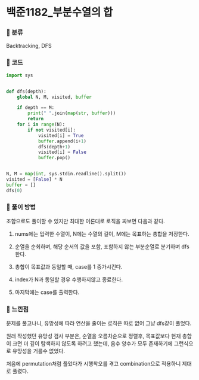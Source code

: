 # 백준1182\_부분수열의 합

### &#127822; 분류

Backtracking, DFS

### &#127822; 코드

```python
import sys


def dfs(depth):
    global N, M, visited, buffer

    if depth == M:
        print(" ".join(map(str, buffer)))
        return
    for i in range(N):
        if not visited[i]:
            visited[i] = True
            buffer.append(i+1)
            dfs(depth+1)
            visited[i] = False
            buffer.pop()


N, M = map(int, sys.stdin.readline().split())
visited = [False] * N
buffer = []
dfs(0)
```

### &#127822; 풀이 방법

조합으로도 풀이할 수 있지만 최대한 이론대로 로직을 짜보면 다음과 같다.

1. nums에는 입력한 수열이, N에는 수열의 길이, M에는 목표하는 총합을 저장한다.

2. 순열을 순회하며, 해당 순서의 값을 포함, 포함하지 않는 부분순열로 분기하며 dfs한다.
    
3. 총합이 목표값과 동일할 때, case를 1 증가시킨다.

4. index가 N과 동일할 경우 수행하지않고 종료한다.

5. 마지막에는 case를 출력한다.

### &#127822; 느낀점

문제를 풀고나니, 유망성에 따라 연산을 줄이는 로직은 따로 없어 그냥 dfs같이 풀었다.

원래 작성했던 유망성 검사 부분은, 순열을 오름차순으로 정렬후, 목표값보다 현재 총합이 크면 더 깊이 탐색하지 않도록 하려고 했는데, 음수 양수가 모두 존재하기에 그런식으로 유망성을 거를수 없었다. 

처음에 permutation처럼 풀었다가 시행착오를 겪고 combination으로 적용하니 제대로 풀렸다.